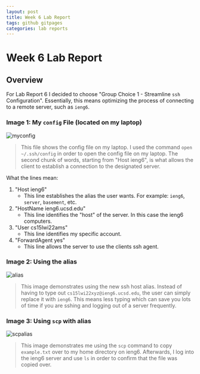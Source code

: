 ```yaml
---
layout: post
title: Week 6 Lab Report
tags: github gitpages
categories: lab reports
---
```


# Week 6 Lab Report

## Overview

For Lab Report 6 I decided to choose "Group Choice 1 - Streamline `ssh` Configuration". Essentially, this means optimizing the process of connecting to a remote server, such as `ieng6`.

### Image 1: My `config` File (located on my laptop)

![myconfig](https://bsalinassanchez.github.io/cse15l-lab-reports/images/myconfig.png)
> This file shows the config file on my laptop. I used the command `open ~/.ssh/config` in order to open the config file on my laptop. The second chunk of words, starting from "Host ieng6", is what allows the client to establish a connection to the designated server.

What the lines mean:
1. "Host ieng6"
    - This line establishes the alias the user wants. For example: `ieng6`, `server`, `basement`, etc.
2. "HostName ieng6.ucsd.edu"
    - This line identifies the "host" of the server. In this case the ieng6 computers.
3. "User cs15lwi22ams"
    - This line identifies my specific account.
4. "ForwardAgent yes"
    - This line allows the server to use the clients ssh agent.


### Image 2: Using the alias

![alias](https://bsalinassanchez.github.io/cse15l-lab-reports/images/alias.png)
> This image demonstrates using the new ssh host alias. Instead of having to type out `cs15lwi22xyz@ieng6.ucsd.edu`, the user can simply replace it with `ieng6`. This means less typing which can save you lots of time if you are sshing and logging out of a server frequently. 

### Image 3: Using `scp` with alias

![scpalias](https://bsalinassanchez.github.io/cse15l-lab-reports/images/scpalias.png)
> This image demonstrates me using the `scp` command to copy `example.txt` over to my home directory on ieng6. Afterwards, I log into the ieng6 server and use `ls` in order to confirm that the file was copied over. 